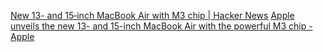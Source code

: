 
[New 13- and 15‑inch MacBook Air with M3 chip | Hacker News](https://news.ycombinator.com/item?id=39589924)
[Apple unveils the new 13- and 15-inch MacBook Air with the powerful M3 chip - Apple](https://www.apple.com/newsroom/2024/03/apple-unveils-the-new-13-and-15-inch-macbook-air-with-the-powerful-m3-chip/)
